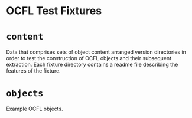 # OCFL Test Fixtures

# `content`

Data that comprises sets of object content arranged version directories in order to test the construction of OCFL objects and their subsequent extraction. Each fixture directory contains a readme file describing the features of the fixture.

# `objects`

Example OCFL objects.
